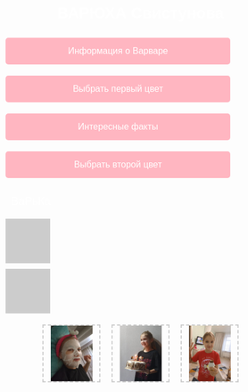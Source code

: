 <!DOCTYPE html>
<html lang="ru">
<head>
    <meta charset="UTF-8">
    <meta name="viewport" content="width=device-width, initial-scale=1.0">
    <title>ВАРЮХА Свистунова</title>
    <style>
        body {
            font-family: Arial, sans-serif;
            display: flex;
            flex-direction: column;
            align-items: center;
            justify-content: center;
            height: 80vh;
            background-image: url('фон.jpg'); /* Замените на URL изображения фона */
            background-size: cover;
            background-position: center;
            color: white;
            margin: 0;
            padding: 0;
        }
        .button {
            margin: 10px;
            padding: 15px 30px;
            font-size: 16px;
            color: white;
            background-color: #FFB6C1 ;
            border: none;
            border-radius: 5px;
            cursor: pointer;
            transition: background-color 0.3s;
            width: 80%;
        }
        .button:hover {
            background-color: #FFB6C1 ;
        }
        .color-box {
            width: 80px;
            height: 80px;
            background-color: #ccc;
            margin: 10px;
            transition: background-color 0.5s;
        }
        .image-container {
            flex: 2; /* Занимает 2 части пространства */
            display: flex;
            flex-direction: row;
            justify-content: center;
            flex-wrap: wrap;
        }
        .image-placeholder {
            width: 100px; /* Уменьшенная ширина для изображений */
            height: 100px; /* Уменьшенная высота для изображений */
            border: 2px dashed #ccc;
            display: flex;
            align-items: center;
            justify-content: center;
            margin: 10px;
            font-weight: bold;
            color: #888;
        }
        .image-placeholder img {
            max-width: 100%;
            max-height: 100%;
            object-fit: cover;
        }
        #text-output {
            margin: 20px;
            font-size: 20px;
            color: #fff;
        }
    </style>
</head>
<body>
<h1>ВАРЮХА Свистунова</h1>

<div>
    <button class="button" onclick="showText('Варвара учится во втром классе. Ей 7 лет . У Вари очень много хобби :) ')">Информация о Варваре </button>
    <button class="button" onclick="changeColor('box1')"> Выбрать первый цвет </button>
    <button class="button" onclick="showText('Варя любит: сладости, сырную булку, бабл ти и своего Гуся')"> Интересные факты
    <button class="button" onclick="changeColor('box2')"> Выбрать второй цвет</button>

<div id="text-output">ВаРьКа</div>

<div class="color-box" id="box1"></div>
<div class="color-box" id="box2"></div>

<div class="image-container">
    <div class="image-placeholder">
        <img src="Изображение WhatsApp 2025-03-04 в 20.00.24_f890ac4f.jpg" alt="1"> <!-- Замените на путь к Вашему изображению -->
    </div>
    <div class="image-placeholder">
        <img src="Изображение WhatsApp 2025-03-04 в 20.00.12_5b7921a0.jpg" alt="2"> <!-- Замените на путь к Вашему изображению -->
    </div>
    <div class="image-placeholder">
        <img src="Изображение WhatsApp 2025-03-04 в 20.00.11_ae252489.jpg" alt="3"> <!-- Замените на путь к Вашему изображению -->
    </div>
</div>

<script>
    function showText(message) {
        document.getElementById('text-output').innerText = message;
    }

    function changeColor(boxId) {
        const box = document.getElementById(boxId);
        const randomColor = '#' + Math.floor(Math.random()*16777215).toString(16);
        box.style.backgroundColor = randomColor;
    }
</script>


